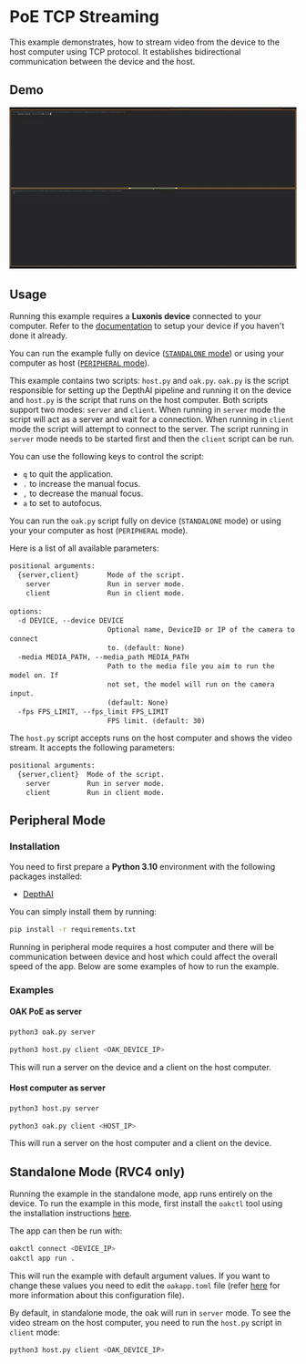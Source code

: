 # PoE TCP Streaming

This example demonstrates, how to stream video from the device to the host computer using TCP protocol. It establishes bidirectional communication between the device and the host.

## Demo

![poe_tcp_streaming](media/example.gif)

## Usage

Running this example requires a **Luxonis device** connected to your computer. Refer to the [documentation](https://docs.luxonis.com/software-v3/) to setup your device if you haven't done it already.

You can run the example fully on device ([`STANDALONE` mode](#standalone-mode-rvc4-only)) or using your computer as host ([`PERIPHERAL` mode](#peripheral-mode)).

This example contains two scripts: `host.py` and `oak.py`. `oak.py` is the script responsible for setting up the DepthAI pipeline and running it on the device and `host.py` is the script that runs on the host computer. Both scripts support two modes: `server` and `client`. When running in `server` mode the script will act as a server and wait for a connection. When running in `client` mode the script will attempt to connect to the server. The script running in `server` mode needs to be started first and then the `client` script can be run.

You can use the following keys to control the script:

- `q` to quit the application.
- `.` to increase the manual focus.
- `,` to decrease the manual focus.
- `a` to set to autofocus.

You can run the `oak.py` script fully on device (`STANDALONE` mode) or using your your computer as host (`PERIPHERAL` mode).

Here is a list of all available parameters:

```
positional arguments:
  {server,client}       Mode of the script.
    server              Run in server mode.
    client              Run in client mode.

options:
  -d DEVICE, --device DEVICE
                        Optional name, DeviceID or IP of the camera to connect
                        to. (default: None)
  -media MEDIA_PATH, --media_path MEDIA_PATH
                        Path to the media file you aim to run the model on. If
                        not set, the model will run on the camera input.
                        (default: None)
  -fps FPS_LIMIT, --fps_limit FPS_LIMIT
                        FPS limit. (default: 30)
```

The `host.py` script accepts runs on the host computer and shows the video stream. It accepts the following parameters:

```
positional arguments:
  {server,client}  Mode of the script.
    server         Run in server mode.
    client         Run in client mode.
```

## Peripheral Mode

### Installation

You need to first prepare a **Python 3.10** environment with the following packages installed:

- [DepthAI](https://pypi.org/project/depthai/)

You can simply install them by running:

```bash
pip install -r requirements.txt
```

Running in peripheral mode requires a host computer and there will be communication between device and host which could affect the overall speed of the app. Below are some examples of how to run the example.

### Examples

#### OAK PoE as server

```bash
python3 oak.py server
```

```bash
python3 host.py client <OAK_DEVICE_IP>
```

This will run a server on the device and a client on the host computer.

#### Host computer as server

```bash
python3 host.py server
```

```bash
python3 oak.py client <HOST_IP>
```

This will run a server on the host computer and a client on the device.

## Standalone Mode (RVC4 only)

Running the example in the standalone mode, app runs entirely on the device.
To run the example in this mode, first install the `oakctl` tool using the installation instructions [here](https://docs.luxonis.com/software-v3/oak-apps/oakctl).

The app can then be run with:

```bash
oakctl connect <DEVICE_IP>
oakctl app run .
```

This will run the example with default argument values. If you want to change these values you need to edit the `oakapp.toml` file (refer [here](https://docs.luxonis.com/software-v3/oak-apps/configuration/) for more information about this configuration file).

By default, in standalone mode, the oak will run in `server` mode. To see the video stream on the host computer, you need to run the `host.py` script in `client` mode:

```bash
python3 host.py client <OAK_DEVICE_IP>
```
